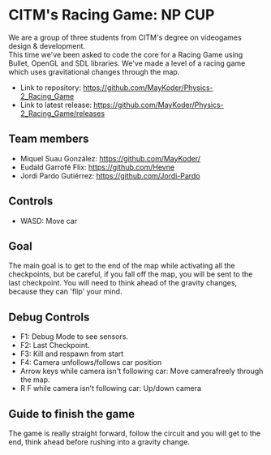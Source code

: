# CITM's Racing Game: NP CUP 
We are a group of three students from CITM's degree on videogames design & development.<br>
This time we've been asked to code the core for a Racing Game using Bullet, OpenGL and SDL libraries. We've made a level of a racing game which uses gravitational changes through the map.<br>

* Link to repository: https://github.com/MayKoder/Physics-2_Racing_Game
* Link to latest release: https://github.com/MayKoder/Physics-2_Racing_Game/releases

## Team members
* Miquel Suau González: https://github.com/MayKoder/
* Eudald Garrofé Flix: https://github.com/Hevne
* Jordi Pardo Gutiérrez: https://github.com/Jordi-Pardo

## Controls

* WASD: Move car

## Goal

The main goal is to get to the end of the map while activating all the checkpoints, but be careful, if you fall off the map, you will be sent to the last checkpoint. You will need to think ahead of the gravity changes, because they can 'flip' your mind.<br>

## Debug Controls

* F1: Debug Mode to see sensors.
* F2: Last Checkpoint.
* F3: Kill and respawn from start
* F4: Camera unfollows/follows car position
* Arrow keys while camera isn't following car: Move camerafreely through the map.
* R F while camera isn't following car: Up/down camera 

## Guide to finish the game

The game is really straight forward, follow the circuit and you will get to the end, think ahead before rushing into a gravity change.<br>
